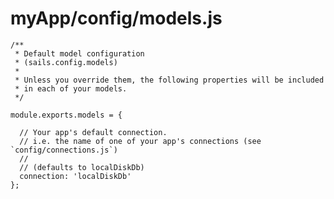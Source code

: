# myApp/config/models.js

<docmeta name="uniqueID" value="modelsjs643323">
<docmeta name="displayName" value="models.js">

```
/**
 * Default model configuration
 * (sails.config.models)
 *
 * Unless you override them, the following properties will be included
 * in each of your models.
 */

module.exports.models = {

  // Your app's default connection.
  // i.e. the name of one of your app's connections (see `config/connections.js`)
  //
  // (defaults to localDiskDb)
  connection: 'localDiskDb'
};

```
